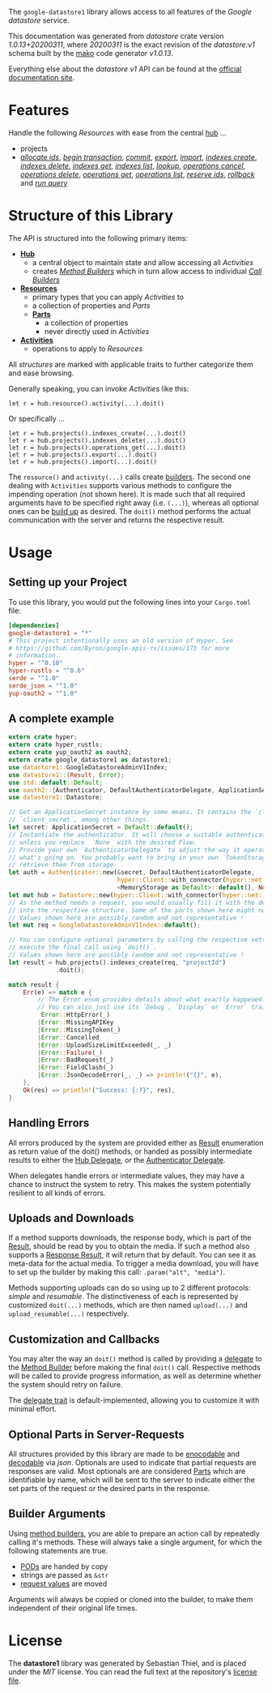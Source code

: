 <!---
DO NOT EDIT !
This file was generated automatically from 'src/mako/api/README.md.mako'
DO NOT EDIT !
-->
The `google-datastore1` library allows access to all features of the *Google datastore* service.

This documentation was generated from *datastore* crate version *1.0.13+20200311*, where *20200311* is the exact revision of the *datastore:v1* schema built by the [mako](http://www.makotemplates.org/) code generator *v1.0.13*.

Everything else about the *datastore* *v1* API can be found at the
[official documentation site](https://cloud.google.com/datastore/).
# Features

Handle the following *Resources* with ease from the central [hub](https://docs.rs/google-datastore1/1.0.13+20200311/google_datastore1/struct.Datastore.html) ... 

* projects
 * [*allocate ids*](https://docs.rs/google-datastore1/1.0.13+20200311/google_datastore1/struct.ProjectAllocateIdCall.html), [*begin transaction*](https://docs.rs/google-datastore1/1.0.13+20200311/google_datastore1/struct.ProjectBeginTransactionCall.html), [*commit*](https://docs.rs/google-datastore1/1.0.13+20200311/google_datastore1/struct.ProjectCommitCall.html), [*export*](https://docs.rs/google-datastore1/1.0.13+20200311/google_datastore1/struct.ProjectExportCall.html), [*import*](https://docs.rs/google-datastore1/1.0.13+20200311/google_datastore1/struct.ProjectImportCall.html), [*indexes create*](https://docs.rs/google-datastore1/1.0.13+20200311/google_datastore1/struct.ProjectIndexeCreateCall.html), [*indexes delete*](https://docs.rs/google-datastore1/1.0.13+20200311/google_datastore1/struct.ProjectIndexeDeleteCall.html), [*indexes get*](https://docs.rs/google-datastore1/1.0.13+20200311/google_datastore1/struct.ProjectIndexeGetCall.html), [*indexes list*](https://docs.rs/google-datastore1/1.0.13+20200311/google_datastore1/struct.ProjectIndexeListCall.html), [*lookup*](https://docs.rs/google-datastore1/1.0.13+20200311/google_datastore1/struct.ProjectLookupCall.html), [*operations cancel*](https://docs.rs/google-datastore1/1.0.13+20200311/google_datastore1/struct.ProjectOperationCancelCall.html), [*operations delete*](https://docs.rs/google-datastore1/1.0.13+20200311/google_datastore1/struct.ProjectOperationDeleteCall.html), [*operations get*](https://docs.rs/google-datastore1/1.0.13+20200311/google_datastore1/struct.ProjectOperationGetCall.html), [*operations list*](https://docs.rs/google-datastore1/1.0.13+20200311/google_datastore1/struct.ProjectOperationListCall.html), [*reserve ids*](https://docs.rs/google-datastore1/1.0.13+20200311/google_datastore1/struct.ProjectReserveIdCall.html), [*rollback*](https://docs.rs/google-datastore1/1.0.13+20200311/google_datastore1/struct.ProjectRollbackCall.html) and [*run query*](https://docs.rs/google-datastore1/1.0.13+20200311/google_datastore1/struct.ProjectRunQueryCall.html)




# Structure of this Library

The API is structured into the following primary items:

* **[Hub](https://docs.rs/google-datastore1/1.0.13+20200311/google_datastore1/struct.Datastore.html)**
    * a central object to maintain state and allow accessing all *Activities*
    * creates [*Method Builders*](https://docs.rs/google-datastore1/1.0.13+20200311/google_datastore1/trait.MethodsBuilder.html) which in turn
      allow access to individual [*Call Builders*](https://docs.rs/google-datastore1/1.0.13+20200311/google_datastore1/trait.CallBuilder.html)
* **[Resources](https://docs.rs/google-datastore1/1.0.13+20200311/google_datastore1/trait.Resource.html)**
    * primary types that you can apply *Activities* to
    * a collection of properties and *Parts*
    * **[Parts](https://docs.rs/google-datastore1/1.0.13+20200311/google_datastore1/trait.Part.html)**
        * a collection of properties
        * never directly used in *Activities*
* **[Activities](https://docs.rs/google-datastore1/1.0.13+20200311/google_datastore1/trait.CallBuilder.html)**
    * operations to apply to *Resources*

All *structures* are marked with applicable traits to further categorize them and ease browsing.

Generally speaking, you can invoke *Activities* like this:

```Rust,ignore
let r = hub.resource().activity(...).doit()
```

Or specifically ...

```ignore
let r = hub.projects().indexes_create(...).doit()
let r = hub.projects().indexes_delete(...).doit()
let r = hub.projects().operations_get(...).doit()
let r = hub.projects().export(...).doit()
let r = hub.projects().import(...).doit()
```

The `resource()` and `activity(...)` calls create [builders][builder-pattern]. The second one dealing with `Activities` 
supports various methods to configure the impending operation (not shown here). It is made such that all required arguments have to be 
specified right away (i.e. `(...)`), whereas all optional ones can be [build up][builder-pattern] as desired.
The `doit()` method performs the actual communication with the server and returns the respective result.

# Usage

## Setting up your Project

To use this library, you would put the following lines into your `Cargo.toml` file:

```toml
[dependencies]
google-datastore1 = "*"
# This project intentionally uses an old version of Hyper. See
# https://github.com/Byron/google-apis-rs/issues/173 for more
# information.
hyper = "^0.10"
hyper-rustls = "^0.6"
serde = "^1.0"
serde_json = "^1.0"
yup-oauth2 = "^1.0"
```

## A complete example

```Rust
extern crate hyper;
extern crate hyper_rustls;
extern crate yup_oauth2 as oauth2;
extern crate google_datastore1 as datastore1;
use datastore1::GoogleDatastoreAdminV1Index;
use datastore1::{Result, Error};
use std::default::Default;
use oauth2::{Authenticator, DefaultAuthenticatorDelegate, ApplicationSecret, MemoryStorage};
use datastore1::Datastore;

// Get an ApplicationSecret instance by some means. It contains the `client_id` and 
// `client_secret`, among other things.
let secret: ApplicationSecret = Default::default();
// Instantiate the authenticator. It will choose a suitable authentication flow for you, 
// unless you replace  `None` with the desired Flow.
// Provide your own `AuthenticatorDelegate` to adjust the way it operates and get feedback about 
// what's going on. You probably want to bring in your own `TokenStorage` to persist tokens and
// retrieve them from storage.
let auth = Authenticator::new(&secret, DefaultAuthenticatorDelegate,
                              hyper::Client::with_connector(hyper::net::HttpsConnector::new(hyper_rustls::TlsClient::new())),
                              <MemoryStorage as Default>::default(), None);
let mut hub = Datastore::new(hyper::Client::with_connector(hyper::net::HttpsConnector::new(hyper_rustls::TlsClient::new())), auth);
// As the method needs a request, you would usually fill it with the desired information
// into the respective structure. Some of the parts shown here might not be applicable !
// Values shown here are possibly random and not representative !
let mut req = GoogleDatastoreAdminV1Index::default();

// You can configure optional parameters by calling the respective setters at will, and
// execute the final call using `doit()`.
// Values shown here are possibly random and not representative !
let result = hub.projects().indexes_create(req, "projectId")
             .doit();

match result {
    Err(e) => match e {
        // The Error enum provides details about what exactly happened.
        // You can also just use its `Debug`, `Display` or `Error` traits
         Error::HttpError(_)
        |Error::MissingAPIKey
        |Error::MissingToken(_)
        |Error::Cancelled
        |Error::UploadSizeLimitExceeded(_, _)
        |Error::Failure(_)
        |Error::BadRequest(_)
        |Error::FieldClash(_)
        |Error::JsonDecodeError(_, _) => println!("{}", e),
    },
    Ok(res) => println!("Success: {:?}", res),
}

```
## Handling Errors

All errors produced by the system are provided either as [Result](https://docs.rs/google-datastore1/1.0.13+20200311/google_datastore1/enum.Result.html) enumeration as return value of 
the doit() methods, or handed as possibly intermediate results to either the 
[Hub Delegate](https://docs.rs/google-datastore1/1.0.13+20200311/google_datastore1/trait.Delegate.html), or the [Authenticator Delegate](https://docs.rs/yup-oauth2/*/yup_oauth2/trait.AuthenticatorDelegate.html).

When delegates handle errors or intermediate values, they may have a chance to instruct the system to retry. This 
makes the system potentially resilient to all kinds of errors.

## Uploads and Downloads
If a method supports downloads, the response body, which is part of the [Result](https://docs.rs/google-datastore1/1.0.13+20200311/google_datastore1/enum.Result.html), should be
read by you to obtain the media.
If such a method also supports a [Response Result](https://docs.rs/google-datastore1/1.0.13+20200311/google_datastore1/trait.ResponseResult.html), it will return that by default.
You can see it as meta-data for the actual media. To trigger a media download, you will have to set up the builder by making
this call: `.param("alt", "media")`.

Methods supporting uploads can do so using up to 2 different protocols: 
*simple* and *resumable*. The distinctiveness of each is represented by customized 
`doit(...)` methods, which are then named `upload(...)` and `upload_resumable(...)` respectively.

## Customization and Callbacks

You may alter the way an `doit()` method is called by providing a [delegate](https://docs.rs/google-datastore1/1.0.13+20200311/google_datastore1/trait.Delegate.html) to the 
[Method Builder](https://docs.rs/google-datastore1/1.0.13+20200311/google_datastore1/trait.CallBuilder.html) before making the final `doit()` call. 
Respective methods will be called to provide progress information, as well as determine whether the system should 
retry on failure.

The [delegate trait](https://docs.rs/google-datastore1/1.0.13+20200311/google_datastore1/trait.Delegate.html) is default-implemented, allowing you to customize it with minimal effort.

## Optional Parts in Server-Requests

All structures provided by this library are made to be [enocodable](https://docs.rs/google-datastore1/1.0.13+20200311/google_datastore1/trait.RequestValue.html) and 
[decodable](https://docs.rs/google-datastore1/1.0.13+20200311/google_datastore1/trait.ResponseResult.html) via *json*. Optionals are used to indicate that partial requests are responses 
are valid.
Most optionals are are considered [Parts](https://docs.rs/google-datastore1/1.0.13+20200311/google_datastore1/trait.Part.html) which are identifiable by name, which will be sent to 
the server to indicate either the set parts of the request or the desired parts in the response.

## Builder Arguments

Using [method builders](https://docs.rs/google-datastore1/1.0.13+20200311/google_datastore1/trait.CallBuilder.html), you are able to prepare an action call by repeatedly calling it's methods.
These will always take a single argument, for which the following statements are true.

* [PODs][wiki-pod] are handed by copy
* strings are passed as `&str`
* [request values](https://docs.rs/google-datastore1/1.0.13+20200311/google_datastore1/trait.RequestValue.html) are moved

Arguments will always be copied or cloned into the builder, to make them independent of their original life times.

[wiki-pod]: http://en.wikipedia.org/wiki/Plain_old_data_structure
[builder-pattern]: http://en.wikipedia.org/wiki/Builder_pattern
[google-go-api]: https://github.com/google/google-api-go-client

# License
The **datastore1** library was generated by Sebastian Thiel, and is placed 
under the *MIT* license.
You can read the full text at the repository's [license file][repo-license].

[repo-license]: https://github.com/Byron/google-apis-rsblob/master/LICENSE.md
